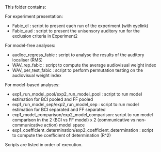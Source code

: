 This folder contains:

For experiment presentation:
* Fabic_el : script to present each run of the experiment (with eyelink)
* Fabic_aud : script to present the unisensory auditory run for the exclusion criteria in Experiment2

For model-free analyses:
* audloc_regress_fabic : script to analyse the results of the auditory localiser (RMS)
* WAV_rep_fabic : script to compute the average audiovisual weight index
* WAV_per_test_fabic : script to perform permutation testing on the audiovisual weight index

For model-based analyses:
* exp1_run_model_pool/exp2_run_model_pool : script to run model estimation for BCI pooled and FF pooled
* exp1_run_model_sep/exp2_run_model_sep : script to run model estimation for BCI separated and FF separated
* exp1_model_comparison/exp2_model_comparison: script to run model comparison in the 2 (BCI vs FF model) x 2 (communicative vs non-communicative action) model space
* exp1_coefficient_determination/exp2_coefficient_determination : script to compute the coefficient of determination (R^2)

Scripts are listed in order of execution.
